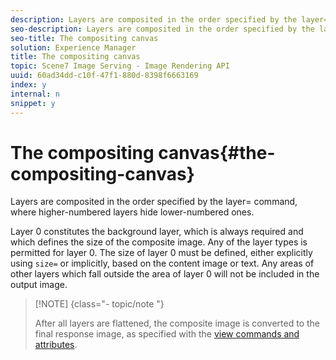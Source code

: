 ```yaml
---
description: Layers are composited in the order specified by the layer= command, where higher-numbered layers hide lower-numbered ones.
seo-description: Layers are composited in the order specified by the layer= command, where higher-numbered layers hide lower-numbered ones.
seo-title: The compositing canvas
solution: Experience Manager
title: The compositing canvas
topic: Scene7 Image Serving - Image Rendering API
uuid: 60ad34dd-c10f-47f1-880d-8398f6663169
index: y
internal: n
snippet: y
---
```


# The compositing canvas{#the-compositing-canvas}

Layers are composited in the order specified by the layer= command, where higher-numbered layers hide lower-numbered ones.

Layer 0 constitutes the background layer, which is always required and which defines the size of the composite image. Any of the layer types is permitted for layer 0. The size of layer 0 must be defined, either explicitly using `size=` or implicitly, based on the content image or text. Any areas of other layers which fall outside the area of layer 0 will not be included in the output image.

>[!NOTE] {class="- topic/note "}
>
>After all layers are flattened, the composite image is converted to the final response image, as specified with the [view commands and attributes](../../../../../../is_api/http_ref/image-serving-api-ref/c-http-protocol-reference/c-syntax-and-features/c-command-overview/r-view-commands-and-attributes.md#reference-8b3d637d080a47a4ba669a7f0de2ba90).

